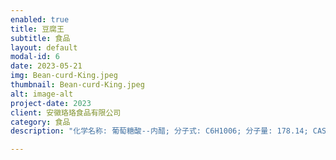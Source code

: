 ```yaml
---
enabled: true
title: 豆腐王
subtitle: 食品
layout: default
modal-id: 6
date: 2023-05-21 
img: Bean-curd-King.jpeg
thumbnail: Bean-curd-King.jpeg
alt: image-alt
project-date: 2023
client: 安徽珞珞食品有限公司
category: 食品
description: "化学名称: 葡萄糖酸--内醋; 分子式: C6H1006; 分子量: 178.14; CAS登录号:90-80-2; 执行标准: GB7657-2020、FCC、USP、E575; 规格:1kg/袋、25kg/袋"

---
```

